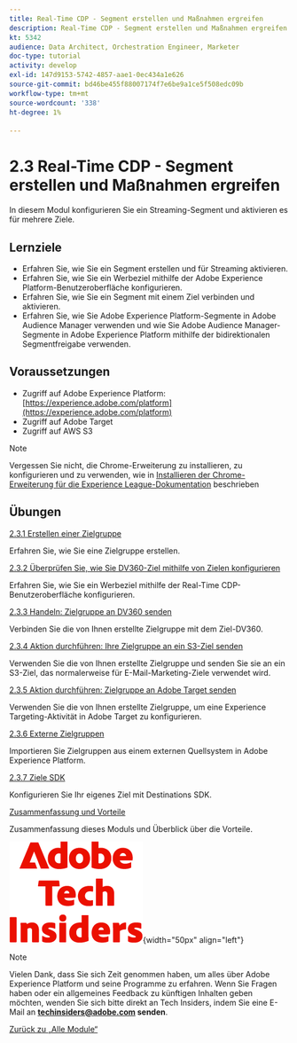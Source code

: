 ```yaml
---
title: Real-Time CDP - Segment erstellen und Maßnahmen ergreifen
description: Real-Time CDP - Segment erstellen und Maßnahmen ergreifen
kt: 5342
audience: Data Architect, Orchestration Engineer, Marketer
doc-type: tutorial
activity: develop
exl-id: 147d9153-5742-4857-aae1-0ec434a1e626
source-git-commit: bd46be455f88007174f7e6be9a1ce5f508edc09b
workflow-type: tm+mt
source-wordcount: '338'
ht-degree: 1%

---
```


# 2.3 Real-Time CDP - Segment erstellen und Maßnahmen ergreifen

In diesem Modul konfigurieren Sie ein Streaming-Segment und aktivieren es für mehrere Ziele.

## Lernziele

- Erfahren Sie, wie Sie ein Segment erstellen und für Streaming aktivieren.
- Erfahren Sie, wie Sie ein Werbeziel mithilfe der Adobe Experience Platform-Benutzeroberfläche konfigurieren.
- Erfahren Sie, wie Sie ein Segment mit einem Ziel verbinden und aktivieren.
- Erfahren Sie, wie Sie Adobe Experience Platform-Segmente in Adobe Audience Manager verwenden und wie Sie Adobe Audience Manager-Segmente in Adobe Experience Platform mithilfe der bidirektionalen Segmentfreigabe verwenden.

## Voraussetzungen

- Zugriff auf Adobe Experience Platform: [https://experience.adobe.com/platform](https://experience.adobe.com/platform)
- Zugriff auf Adobe Target
- Zugriff auf AWS S3

>[!NOTE]
>
>Vergessen Sie nicht, die Chrome-Erweiterung zu installieren, zu konfigurieren und zu verwenden, wie in [Installieren der Chrome-Erweiterung für die Experience League-Dokumentation](../../gettingstarted/gettingstarted/ex1.md) beschrieben

## Übungen

[2.3.1 Erstellen einer Zielgruppe](./ex1.md)

Erfahren Sie, wie Sie eine Zielgruppe erstellen.

[2.3.2 Überprüfen Sie, wie Sie DV360-Ziel mithilfe von Zielen konfigurieren](./ex2.md)

Erfahren Sie, wie Sie ein Werbeziel mithilfe der Real-Time CDP-Benutzeroberfläche konfigurieren.

[2.3.3 Handeln: Zielgruppe an DV360 senden](./ex3.md)

Verbinden Sie die von Ihnen erstellte Zielgruppe mit dem Ziel-DV360.

[2.3.4 Aktion durchführen: Ihre Zielgruppe an ein S3-Ziel senden](./ex4.md)

Verwenden Sie die von Ihnen erstellte Zielgruppe und senden Sie sie an ein S3-Ziel, das normalerweise für E-Mail-Marketing-Ziele verwendet wird.

[2.3.5 Aktion durchführen: Zielgruppe an Adobe Target senden](./ex5.md)

Verwenden Sie die von Ihnen erstellte Zielgruppe, um eine Experience Targeting-Aktivität in Adobe Target zu konfigurieren.

[2.3.6 Externe Zielgruppen](./ex6.md)

Importieren Sie Zielgruppen aus einem externen Quellsystem in Adobe Experience Platform.

[2.3.7 Ziele SDK](./ex7.md)

Konfigurieren Sie Ihr eigenes Ziel mit Destinations SDK.

[Zusammenfassung und Vorteile](./summary.md)

Zusammenfassung dieses Moduls und Überblick über die Vorteile.

![Tech Insiders](./../../../assets/images/techinsiders.png){width="50px" align="left"}

>[!NOTE]
>
>Vielen Dank, dass Sie sich Zeit genommen haben, um alles über Adobe Experience Platform und seine Programme zu erfahren. Wenn Sie Fragen haben oder ein allgemeines Feedback zu künftigen Inhalten geben möchten, wenden Sie sich bitte direkt an Tech Insiders, indem Sie eine E-Mail an **techinsiders@adobe.com senden**.

[Zurück zu „Alle Module“](../../../overview.md)
